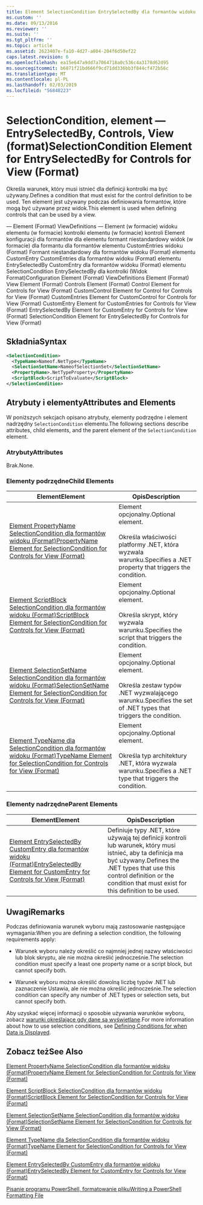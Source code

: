 ```yaml
---
title: Element SelectionCondition EntrySelectedBy dla formantów widoku (Format) | Dokumentacja firmy Microsoft
ms.custom: ''
ms.date: 09/13/2016
ms.reviewer: ''
ms.suite: ''
ms.tgt_pltfrm: ''
ms.topic: article
ms.assetid: 2623407e-fa10-4d27-a804-204f6d50ef22
caps.latest.revision: 6
ms.openlocfilehash: ea15e647a9dd7a7064718a0c536c4a3178d62d95
ms.sourcegitcommit: b6871f21bd666f9cd71dd336bb3f844cf472b56c
ms.translationtype: MT
ms.contentlocale: pl-PL
ms.lasthandoff: 02/03/2019
ms.locfileid: "56848223"
---
```

# <a name="selectioncondition-element-for-entryselectedby-for-controls-for-view-format"></a><span data-ttu-id="8908f-102">SelectionCondition, element — EntrySelectedBy, Controls, View (format)</span><span class="sxs-lookup"><span data-stu-id="8908f-102">SelectionCondition Element for EntrySelectedBy for Controls for View (Format)</span></span>

<span data-ttu-id="8908f-103">Określa warunek, który musi istnieć dla definicji kontrolki ma być używany.</span><span class="sxs-lookup"><span data-stu-id="8908f-103">Defines a condition that must exist for the control definition to be used.</span></span> <span data-ttu-id="8908f-104">Ten element jest używany podczas definiowania formantów, które mogą być używane przez widok.</span><span class="sxs-lookup"><span data-stu-id="8908f-104">This element is used when defining controls that can be used by a view.</span></span>

<span data-ttu-id="8908f-105">— Element (Format) ViewDefinitions — Element (w formacie) widoku elementu (w formacie) kontrolki elementu (w formacie) kontroli Element konfiguracji dla formantów dla elementu formant niestandardowy widok (w formacie) dla formantu dla formantów elementu CustomEntries widoku (Format) Formant niestandardowy dla formantów widoku (Format) elementu CustomEntry CustomEntries dla formantów widoku (Format) elementu EntrySelectedBy CustomEntry dla formantów widoku (Format) elementu SelectionCondition EntrySelectedBy dla kontrolki (Widok Format)</span><span class="sxs-lookup"><span data-stu-id="8908f-105">Configuration Element (Format) ViewDefinitions Element (Format) View Element (Format) Controls Element (Format) Control Element for Controls for View (Format) CustomControl Element for Control for Controls for View (Format) CustomEntries Element for CustomControl for Controls for View (Format) CustomEntry Element for CustomEntries for Controls for View (Format) EntrySelectedBy Element for CustomEntry for Controls for View (Format) SelectionCondition Element for EntrySelectedBy for Controls for View (Format)</span></span>

## <a name="syntax"></a><span data-ttu-id="8908f-106">Składnia</span><span class="sxs-lookup"><span data-stu-id="8908f-106">Syntax</span></span>

```xml
<SelectionCondition>
  <TypeName>Nameof.NetType</TypeName>
  <SelectionSetName>NameofSelectionSet</SelectionSetName>
  <PropertyName>.NetTypeProperty</PropertyName>
  <ScriptBlock>ScriptToEvaluate</ScriptBlock>
</SelectionCondition>
```

## <a name="attributes-and-elements"></a><span data-ttu-id="8908f-107">Atrybuty i elementy</span><span class="sxs-lookup"><span data-stu-id="8908f-107">Attributes and Elements</span></span>

<span data-ttu-id="8908f-108">W poniższych sekcjach opisano atrybuty, elementy podrzędne i element nadrzędny `SelectionCondition` elementu.</span><span class="sxs-lookup"><span data-stu-id="8908f-108">The following sections describe attributes, child elements, and the parent element of the `SelectionCondition` element.</span></span>

### <a name="attributes"></a><span data-ttu-id="8908f-109">Atrybuty</span><span class="sxs-lookup"><span data-stu-id="8908f-109">Attributes</span></span>

<span data-ttu-id="8908f-110">Brak.</span><span class="sxs-lookup"><span data-stu-id="8908f-110">None.</span></span>

### <a name="child-elements"></a><span data-ttu-id="8908f-111">Elementy podrzędne</span><span class="sxs-lookup"><span data-stu-id="8908f-111">Child Elements</span></span>

|<span data-ttu-id="8908f-112">Element</span><span class="sxs-lookup"><span data-stu-id="8908f-112">Element</span></span>|<span data-ttu-id="8908f-113">Opis</span><span class="sxs-lookup"><span data-stu-id="8908f-113">Description</span></span>|
|-------------|-----------------|
|[<span data-ttu-id="8908f-114">Element PropertyName SelectionCondition dla formantów widoku (Format)</span><span class="sxs-lookup"><span data-stu-id="8908f-114">PropertyName Element for SelectionCondition for Controls for View (Format)</span></span>](./propertyname-element-for-selectioncondition-for-controls-for-view-format.md)|<span data-ttu-id="8908f-115">Element opcjonalny.</span><span class="sxs-lookup"><span data-stu-id="8908f-115">Optional element.</span></span><br /><br /> <span data-ttu-id="8908f-116">Określa właściwości platformy .NET, która wyzwala warunku.</span><span class="sxs-lookup"><span data-stu-id="8908f-116">Specifies a .NET property that triggers the condition.</span></span>|
|[<span data-ttu-id="8908f-117">Element ScriptBlock SelectionCondition dla formantów widoku (Format)</span><span class="sxs-lookup"><span data-stu-id="8908f-117">ScriptBlock Element for SelectionCondition for Controls for View (Format)</span></span>](./scriptblock-element-for-selectioncondition-for-controls-for-view-format.md)|<span data-ttu-id="8908f-118">Element opcjonalny.</span><span class="sxs-lookup"><span data-stu-id="8908f-118">Optional element.</span></span><br /><br /> <span data-ttu-id="8908f-119">Określa skrypt, który wyzwala warunku.</span><span class="sxs-lookup"><span data-stu-id="8908f-119">Specifies the script that triggers the condition.</span></span>|
|[<span data-ttu-id="8908f-120">Element SelectionSetName SelectionCondition dla formantów widoku (Format)</span><span class="sxs-lookup"><span data-stu-id="8908f-120">SelectionSetName Element for SelectionCondition for Controls for View (Format)</span></span>](./selectionsetname-element-for-selectioncondition-for-controls-for-view-format.md)|<span data-ttu-id="8908f-121">Element opcjonalny.</span><span class="sxs-lookup"><span data-stu-id="8908f-121">Optional element.</span></span><br /><br /> <span data-ttu-id="8908f-122">Określa zestaw typów .NET wyzwalającego warunku.</span><span class="sxs-lookup"><span data-stu-id="8908f-122">Specifies the set of .NET types that triggers the condition.</span></span>|
|[<span data-ttu-id="8908f-123">Element TypeName dla SelectionCondition dla formantów widoku (Format)</span><span class="sxs-lookup"><span data-stu-id="8908f-123">TypeName Element for SelectionCondition for Controls for View (Format)</span></span>](./typename-element-for-selectioncondition-for-controls-for-view-format.md)|<span data-ttu-id="8908f-124">Element opcjonalny.</span><span class="sxs-lookup"><span data-stu-id="8908f-124">Optional element.</span></span><br /><br /> <span data-ttu-id="8908f-125">Określa typ architektury .NET, która wyzwala warunku.</span><span class="sxs-lookup"><span data-stu-id="8908f-125">Specifies a .NET type that triggers the condition.</span></span>|

### <a name="parent-elements"></a><span data-ttu-id="8908f-126">Elementy nadrzędne</span><span class="sxs-lookup"><span data-stu-id="8908f-126">Parent Elements</span></span>

|<span data-ttu-id="8908f-127">Element</span><span class="sxs-lookup"><span data-stu-id="8908f-127">Element</span></span>|<span data-ttu-id="8908f-128">Opis</span><span class="sxs-lookup"><span data-stu-id="8908f-128">Description</span></span>|
|-------------|-----------------|
|[<span data-ttu-id="8908f-129">Element EntrySelectedBy CustomEntry dla formantów widoku (Format)</span><span class="sxs-lookup"><span data-stu-id="8908f-129">EntrySelectedBy Element for CustomEntry for Controls for View (Format)</span></span>](./entryselectedby-element-for-customentry-for-controls-for-view-format.md)|<span data-ttu-id="8908f-130">Definiuje typy .NET, które używają tej definicji kontroli lub warunek, który musi istnieć, aby ta definicja ma być używany.</span><span class="sxs-lookup"><span data-stu-id="8908f-130">Defines the .NET types that use this control definition or the condition that must exist for this definition to be used.</span></span>|

## <a name="remarks"></a><span data-ttu-id="8908f-131">Uwagi</span><span class="sxs-lookup"><span data-stu-id="8908f-131">Remarks</span></span>

<span data-ttu-id="8908f-132">Podczas definiowania warunek wyboru mają zastosowanie następujące wymagania:</span><span class="sxs-lookup"><span data-stu-id="8908f-132">When you are defining a selection condition, the following requirements apply:</span></span>

- <span data-ttu-id="8908f-133">Warunek wyboru należy określić co najmniej jednej nazwy właściwości lub blok skryptu, ale nie można określić jednocześnie.</span><span class="sxs-lookup"><span data-stu-id="8908f-133">The selection condition must specify a least one property name or a script block, but cannot specify both.</span></span>

- <span data-ttu-id="8908f-134">Warunek wyboru można określić dowolną liczbę typów .NET lub zaznaczenie Ustawia, ale nie można określić jednocześnie.</span><span class="sxs-lookup"><span data-stu-id="8908f-134">The selection condition can specify any number of .NET types or selection sets, but cannot specify both.</span></span>

<span data-ttu-id="8908f-135">Aby uzyskać więcej informacji o sposobie używania warunków wyboru, zobacz [warunki określające gdy dane są wyświetlane](./defining-conditions-for-displaying-data.md).</span><span class="sxs-lookup"><span data-stu-id="8908f-135">For more information about how to use selection conditions, see [Defining Conditions for when Data is Displayed](./defining-conditions-for-displaying-data.md).</span></span>

## <a name="see-also"></a><span data-ttu-id="8908f-136">Zobacz też</span><span class="sxs-lookup"><span data-stu-id="8908f-136">See Also</span></span>

[<span data-ttu-id="8908f-137">Element PropertyName SelectionCondition dla formantów widoku (Format)</span><span class="sxs-lookup"><span data-stu-id="8908f-137">PropertyName Element for SelectionCondition for Controls for View (Format)</span></span>](./propertyname-element-for-selectioncondition-for-controls-for-view-format.md)

[<span data-ttu-id="8908f-138">Element ScriptBlock SelectionCondition dla formantów widoku (Format)</span><span class="sxs-lookup"><span data-stu-id="8908f-138">ScriptBlock Element for SelectionCondition for Controls for View (Format)</span></span>](./scriptblock-element-for-selectioncondition-for-controls-for-view-format.md)

[<span data-ttu-id="8908f-139">Element SelectionSetName SelectionCondition dla formantów widoku (Format)</span><span class="sxs-lookup"><span data-stu-id="8908f-139">SelectionSetName Element for SelectionCondition for Controls for View (Format)</span></span>](./selectionsetname-element-for-selectioncondition-for-controls-for-view-format.md)

[<span data-ttu-id="8908f-140">Element TypeName dla SelectionCondition dla formantów widoku (Format)</span><span class="sxs-lookup"><span data-stu-id="8908f-140">TypeName Element for SelectionCondition for Controls for View (Format)</span></span>](./typename-element-for-selectioncondition-for-controls-for-view-format.md)

[<span data-ttu-id="8908f-141">Element EntrySelectedBy CustomEntry dla formantów widoku (Format)</span><span class="sxs-lookup"><span data-stu-id="8908f-141">EntrySelectedBy Element for CustomEntry for Controls for View (Format)</span></span>](./entryselectedby-element-for-customentry-for-controls-for-view-format.md)

[<span data-ttu-id="8908f-142">Pisanie programu PowerShell, formatowanie pliku</span><span class="sxs-lookup"><span data-stu-id="8908f-142">Writing a PowerShell Formatting File</span></span>](./writing-a-powershell-formatting-file.md)
